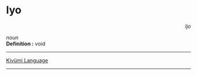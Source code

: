 
# lyo

<div align="right"><i>ljo</i></div>

*noun*  
**Definition :** void  

---

[Kivümi Language](../README.md)

---
